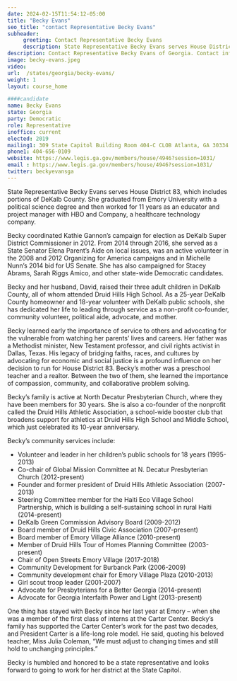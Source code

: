 ```yaml
---
date: 2024-02-15T11:54:12-05:00
title: "Becky Evans"
seo_title: "contact Representative Becky Evans"
subheader:
     greeting: Contact Representative Becky Evans
     description: State Representative Becky Evans serves House District 83, which includes portions of DeKalb County. She graduated from Emory University with a political science degree and then worked for 11 years as an educator and project manager with HBO and Company, a healthcare technology company.
description: Contact Representative Becky Evans of Georgia. Contact information for Becky Evans includes email address, phone number, and mailing address.
image: becky-evans.jpeg
video:
url:  /states/georgia/becky-evans/
weight: 1
layout: course_home

####candidate
name: Becky Evans
state: Georgia
party: Democratic
role: Representative
inoffice: current
elected: 2019
mailing1: 309 State Capitol Building Room 404-C CLOB Atlanta, GA 30334
phone1: 404-656-0109
website: https://www.legis.ga.gov/members/house/4946?session=1031/
email : https://www.legis.ga.gov/members/house/4946?session=1031/
twitter: beckyevansga
---
```


State Representative Becky Evans serves House District 83, which includes portions of DeKalb County. She graduated from Emory University with a political science degree and then worked for 11 years as an educator and project manager with HBO and Company, a healthcare technology company.

Becky coordinated Kathie Gannon’s campaign for election as DeKalb Super District Commissioner in 2012. From 2014 through 2016, she served as a State Senator Elena Parent’s Aide on local issues, was an active volunteer in the 2008 and 2012 Organizing for America campaigns and in Michelle Nunn’s 2014 bid for US Senate. She has also campaigned for Stacey Abrams, Sarah Riggs Amico, and other state-wide Democratic candidates.

Becky and her husband, David, raised their three adult children in DeKalb County, all of whom attended Druid Hills High School. As a 25-year DeKalb County homeowner and 18-year volunteer with DeKalb public schools, she has dedicated her life to leading through service as a non-profit co-founder, community volunteer, political aide, advocate, and mother.

Becky learned early the importance of service to others and advocating for the vulnerable from watching her parents’ lives and careers. Her father was a Methodist minister, New Testament professor, and civil rights activist in Dallas, Texas. His legacy of bridging faiths, races, and cultures by advocating for economic and social justice is a profound influence on her decision to run for House District 83. Becky’s mother was a preschool teacher and a realtor. Between the two of them, she learned the importance of compassion, community, and collaborative problem solving.

Becky’s family is active at North Decatur Presbyterian Church, where they have been members for 30 years. She is also a co-founder of the nonprofit called the Druid Hills Athletic Association, a school-wide booster club that broadens support for athletics at Druid Hills High School and Middle School, which just celebrated its 10-year anniversary.

Becky’s community services include:
- Volunteer and leader in her children’s public schools for 18 years (1995-2013)
- Co-chair of Global Mission Committee at N. Decatur Presbyterian Church (2012-present)
- Founder and former president of Druid Hills Athletic Association (2007-2013)
- Steering Committee member for the Haiti Eco Village School Partnership, which is building a self-sustaining school in rural Haiti (2014-present)
- DeKalb Green Commission Advisory Board (2009-2012)
- Board member of Druid Hills Civic Association (2007-present)
- Board member of Emory Village Alliance (2010-present)
- Member of Druid Hills Tour of Homes Planning Committee (2003-present)
- Chair of Open Streets Emory Village (2017-2018)
- Community Development for Burbanck Park (2006-2009)
- Community development chair for Emory Village Plaza (2010-2013)
- Girl scout troop leader (2001-2007)
- Advocate for Presbyterians for a Better Georgia (2014-present)
- Advocate for Georgia Interfaith Power and Light (2013-present)

One thing has stayed with Becky since her last year at Emory – when she was a member of the first class of interns at the Carter Center. Becky’s family has supported the Carter Center’s work for the past two decades, and President Carter is a life-long role model. He said, quoting his beloved teacher, Miss Julia Coleman, “We must adjust to changing times and still hold to unchanging principles.”

Becky is humbled and honored to be a state representative and looks forward to going to work for her district at the State Capitol.

